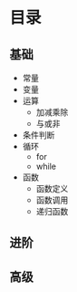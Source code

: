 # 目录

## 基础

- 常量
- 变量
- 运算
    - 加减乘除
    - 与或非
- 条件判断
- 循环
    - for
    - while
- 函数
    - 函数定义
    - 函数调用
    - 递归函数

## 进阶



## 高级

